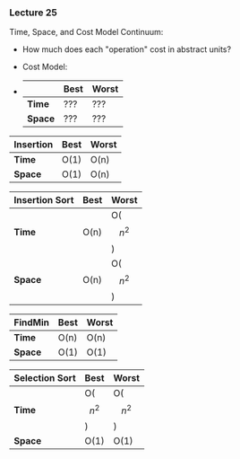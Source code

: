 ### Lecture 25

Time, Space, and Cost Model Continuum:

- How much does each "operation" cost in abstract units?

- Cost Model:

- |           | Best | Worst |
  | --------- | ---- | ----- |
  | **Time**  | ???  | ???   |
  | **Space** | ???  | ???   |



| Insertion | Best | Worst |
| --------- | ---- | ----- |
| **Time**  | O(1) | O(n)  |
| **Space** | O(1) | O(n)  |

| Insertion Sort | Best | Worst      |
| -------------- | ---- | ---------- |
| **Time**       | O(n) | O($$n^2$$) |
| **Space**      | O(n) | O($$n^2$$) |

| FindMin   | Best | Worst |
| --------- | ---- | ----- |
| **Time**  | O(n) | O(n)  |
| **Space** | O(1) | O(1)  |

| Selection Sort | Best       | Worst      |
| -------------- | ---------- | ---------- |
| **Time**       | O($$n^2$$) | O($$n^2$$) |
| **Space**      | O(1)       | O(1)       |


